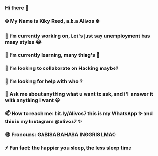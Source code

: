 ### Hi there 👋
### :snowflake: My Name is Kiky Reed, a.k.a Alivos :snowflake:


### 🔭 I’m currently working on, Let's just say unemployment has many styles 😂
### 🍭 I’m currently learning, many thing's 🍭
### 👯 I’m looking to collaborate on Hacking maybe?
### 🤔 I’m looking for help with who ?
### 💬 Ask me about anything what u want to ask, and i'll answer it with anything i want 😆
### 📫 How to reach me: **bit.ly/Alivos7** this is my WhatsApp ✨ and this is my Instagram @alivos7 ✨

### 😄 Pronouns: GABISA BAHASA INGGRIS LMAO
### ⚡ Fun fact: the happier you sleep, the less sleep time

